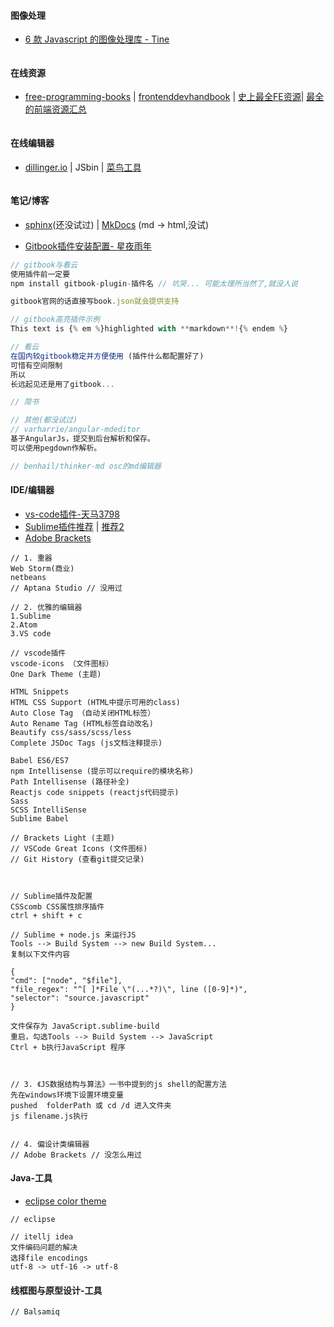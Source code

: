 #### 图像处理

* [6 款 Javascript 的图像处理库 - Tine](https://juejin.im/post/58c0edac0ce4630054592a78?utm_source=gold_browser_extension)

```js

```

#### **在线资源**

* [free-programming-books](https://github.com/vhf/free-programming-books/blob/master/free-programming-books.md) \| [frontenddevhandbook](https://www.gitbook.com/book/dwqs/frontenddevhandbook/details) \| [史上最全FE资源](http://www.jianshu.com/p/6cb49271cd2a#)\| [最全的前端资源汇总](https://github.com/helloqingfeng/Awsome-Front-End-learning-resource)

```js

```

#### **在线编辑器**

* [dillinger.io](http://dillinger.io/) \| JSbin \| [菜鸟工具](https://c.runoob.com/)

```js

```

#### 笔记/博客

* [sphinx](http://www.sphinx-doc.org/en/stable/)\(还没试过\) \| [MkDocs](http://www.mkdocs.org/) \(md -&gt; html,没试\)

* [Gitbook插件安装配置- 星夜雨年](http://www.tuicool.com/articles/JjQ3qm)

```js
// gitbook与看云
使用插件前一定要
npm install gitbook-plugin-插件名 // 坑哭... 可能太理所当然了,就没人说

gitbook官网的话直接写book.json就会提供支持

// gitbook高亮插件示例
This text is {% em %}highlighted with **markdown**!{% endem %}

// 看云
在国内较gitbook稳定并方便使用 (插件什么都配置好了)
可惜有空间限制
所以
长远起见还是用了gitbook...

// 简书

// 其他(都没试过)
// varharrie/angular-mdeditor
基于AngularJs，提交到后台解析和保存。
可以使用pegdown作解析。

// benhail/thinker-md osc的md编辑器
```

#### IDE/编辑器

* [vs-code插件-](http://blog.csdn.net/u011127019/article/details/53158660)[天马3798](http://blog.csdn.net/u011127019)
* [Sublime插件推荐](http://www.jianshu.com/p/2f30ccd41165)  \| [推荐2](https://www.zhihu.com/question/37342465)
* [Adobe Brackets](#)

```
// 1. 重器
Web Storm(商业)
netbeans
// Aptana Studio // 没用过

// 2. 优雅的编辑器
1.Sublime 
2.Atom
3.VS code

// vscode插件
vscode-icons （文件图标）
One Dark Theme (主题)

HTML Snippets
HTML CSS Support (HTML中提示可用的class)
Auto Close Tag （自动关闭HTML标签）
Auto Rename Tag (HTML标签自动改名)
Beautify css/sass/scss/less
Complete JSDoc Tags (js文档注释提示)

Babel ES6/ES7 
npm Intellisense (提示可以require的模块名称)
Path Intellisense (路径补全)
Reactjs code snippets (reactjs代码提示)
Sass
SCSS IntelliSense
Sublime Babel

// Brackets Light (主题)
// VSCode Great Icons (文件图标)
// Git History (查看git提交记录)



// Sublime插件及配置
CSScomb CSS属性排序插件
ctrl + shift + c

// Sublime + node.js 来运行JS 
Tools --> Build System --> new Build System...
复制以下文件内容

{
"cmd": ["node", "$file"],
"file_regex": "^[ ]*File \"(...*?)\", line ([0-9]*)",
"selector": "source.javascript"
}

文件保存为 JavaScript.sublime-build
重启，勾选Tools --> Build System --> JavaScript
Ctrl + b执行JavaScript 程序



// 3. 《JS数据结构与算法》一书中提到的js shell的配置方法
先在windows环境下设置环境变量
pushed  folderPath 或 cd /d 进入文件夹
js filename.js执行


// 4. 偏设计类编辑器
// Adobe Brackets // 没怎么用过
```

#### Java-工具

* [eclipse color theme](http://download.csdn.net/download/knockheart/6690825)

```
// eclipse

// itellj idea
文件编码问题的解决
选择file encodings 
utf-8 -> utf-16 -> utf-8
```

#### 线框图与原型设计-工具

```
// Balsamiq
```



